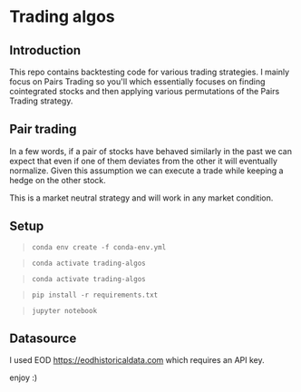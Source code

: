 # Trading algos

## Introduction
This repo contains backtesting code for various trading strategies. I mainly focus on Pairs Trading so you'll which essentially focuses on finding cointegrated stocks and then applying various permutations of the Pairs Trading strategy.

## Pair trading
In a few words, if a pair of stocks have behaved similarly in the past we can expect that even if one of them deviates from the other it will eventually normalize. Given this assumption we can execute a trade while keeping a hedge on the other stock.

This is a market neutral strategy and will work in any market condition.


## Setup

>`conda env create -f conda-env.yml`

>`conda activate trading-algos`

>`conda activate trading-algos`

>`pip install -r requirements.txt`

>`jupyter notebook`

## Datasource
I used EOD https://eodhistoricaldata.com which requires an API key.


enjoy :)